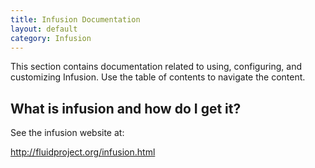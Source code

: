 ```yaml
---
title: Infusion Documentation
layout: default
category: Infusion
---
```


This section contains documentation related to using, configuring, and customizing Infusion. Use the table of contents to navigate the content.

## What is infusion and how do I get it? ##

See the infusion website at:

<http://fluidproject.org/infusion.html>